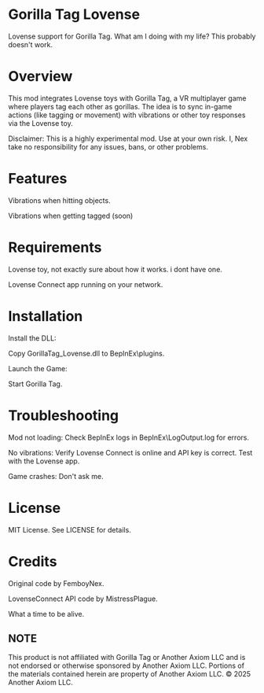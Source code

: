 # Gorilla Tag Lovense

Lovense support for Gorilla Tag. What am I doing with my life? This probably doesn't work.

# Overview

This mod integrates Lovense toys with Gorilla Tag, a VR multiplayer game where players tag each other as gorillas. The idea is to sync in-game actions (like tagging or movement) with vibrations or other toy responses via the Lovense toy.

Disclaimer: This is a highly experimental mod. Use at your own risk. I, Nex take no responsibility for any issues, bans, or other problems.

# Features





Vibrations when hitting objects.



Vibrations when getting tagged (soon)

# Requirements





Lovense toy, not exactly sure about how it works. i dont have one.



Lovense Connect app running on your network.

# Installation





Install the DLL:





Copy GorillaTag_Lovense.dll to BepInEx\plugins\.



Launch the Game:





Start Gorilla Tag.

# Troubleshooting





Mod not loading: Check BepInEx logs in BepInEx\LogOutput.log for errors.



No vibrations: Verify Lovense Connect is online and API key is correct. Test with the Lovense app.



Game crashes: Don't ask me.

# License

MIT License. See LICENSE for details.

# Credits





Original code by FemboyNex.

LovenseConnect API code by MistressPlague.

What a time to be alive.



## NOTE

This product is not affiliated with Gorilla Tag or Another Axiom LLC and is not endorsed or otherwise sponsored by Another Axiom LLC. Portions of the materials contained herein are property of Another Axiom LLC. © 2025 Another Axiom LLC.
